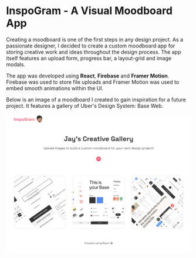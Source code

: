 # InspoGram - A Visual Moodboard App 

Creating a moodboard is one of the first steps in any design project. As a passionate designer, I decided to create a custom moodboard app for storing creative work and ideas throughout the design process. The app itself features an upload form, progress bar, a layout-grid and image modals. 

The app was developed using **React**, **Firebase** and **Framer Motion**. Firebase was used to store file uploads and Framer Motion was used to embed smooth animations within the UI.

Below is an image of a moodboard I created to gain inspiration for a future project. It features a gallery of Uber's Design System: Base Web. 

![](src/InspoGramThumbnail.PNG)
